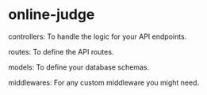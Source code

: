 # online-judge

controllers: To handle the logic for your API endpoints.

routes: To define the API routes.

models: To define your database schemas.

middlewares: For any custom middleware you might need.